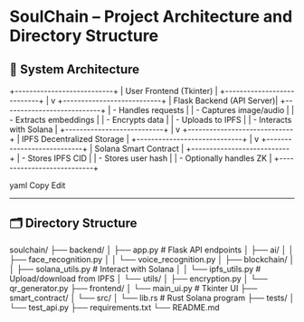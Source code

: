 # SoulChain – Project Architecture and Directory Structure

## 📐 System Architecture

+---------------------------+
| User Frontend (Tkinter) |
+---------------------------+
|
v
+---------------------------+
| Flask Backend (API Server)|
+---------------------------+
| - Handles requests |
| - Captures image/audio |
| - Extracts embeddings |
| - Encrypts data |
| - Uploads to IPFS |
| - Interacts with Solana |
+---------------------------+
|
v
+-----------------------------+
| IPFS Decentralized Storage |
+-----------------------------+
|
v
+---------------------------+
| Solana Smart Contract |
+---------------------------+
| - Stores IPFS CID |
| - Stores user hash |
| - Optionally handles ZK |
+---------------------------+

yaml
Copy
Edit

---

## 🗂 Directory Structure

soulchain/
├── backend/
│ ├── app.py # Flask API endpoints
│ ├── ai/
│ │ ├── face_recognition.py
│ │ └── voice_recognition.py
│ ├── blockchain/
│ │ ├── solana_utils.py # Interact with Solana
│ │ └── ipfs_utils.py # Upload/download from IPFS
│ └── utils/
│ ├── encryption.py
│ └── qr_generator.py
├── frontend/
│ └── main_ui.py # Tkinter UI
├── smart_contract/
│ └── src/
│ └── lib.rs # Rust Solana program
├── tests/
│ └── test_api.py
├── requirements.txt
└── README.md